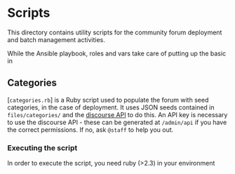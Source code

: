 # Scripts

This directory contains utility scripts for the community forum deployment and batch
management activities.

While the Ansible playbook, roles and vars take care of putting up the basic in
## Categories

[`categories.rb`] is a Ruby script used to populate the forum with seed categories, in the case of deployment.
It uses JSON seeds contained in `files/categories/` and the [discourse API](https://docs.discourse.org) to do this.
An API key is necessary to use the discourse API - these can be generated at `/admin/api` if you have the correct permissions. If no, ask `@staff` to help you out.

### Executing the script

In order to execute the script, you need ruby (>2.3) in your environment
